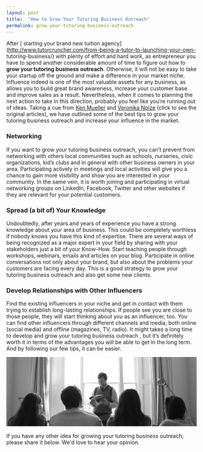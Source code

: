 ```yaml
---
layout: post
title:  "How to Grow Your Tutoring Business Outreach"
permalink: grow-your-tutoring-business-outreach
---
```

After [ starting your brand new tuition agency](http://www.tutorcruncher.com/from-being-a-tutor-to-launching-your-own- tutoring-business/) with plenty of effort and hard work, as entrepreneur you have to spend another considerable amount of time to figure out how to **grow your tutoring business outreach**. Otherwise, it will not be easy to take your startup off the ground and make a difference in your market niche. Influence indeed is one of the most valuable assets for any business, as allows you to build great brand awareness, increase your customer base and improve sales as a result. Nevertheless, when it comes to planning the next action to take in this direction, probably you feel like you’re running out of ideas. Taking a cue from [ Ken Mueller](http://inklingmedia.net/2014/05/16/5-ways-extend-reach-influence-small-business/#.U6vedha5-Xr) and [ Veronika Noize](http://www.veronikanoize.com/influence) (click to see the original articles), we have outlined some of the best tips to grow your tutoring business outreach and increase your influence in the market.

### Networking

If you want to grow your tutoring business outreach, you can’t prevent from networking with others local communities such as schools, nurseries, civic organizations, kid’s clubs and in general with other business owners in your area. Participating actively in meetings and local activities will give you a chance to gain more visibility and show you are interested in your community. In the same vein, it is worth joining and participating in virtual networking groups on LinkedIn, Facebook, Twitter and other websites if they are relevant for your potential customers.

### Spread (a bit of) Your Knowledge

Undoubtedly, after years and years of experience you have a strong knowledge about your area of business. This could be completely worthless if nobody knows you have this kind of expertise. There are several ways of being recognized as a major expert in your field by sharing with your stakeholders just a bit of your Know-How. Start teaching people through workshops, webinars, emails and articles on your blog. Participate in online conversations not only about your brand, but also about the problems your customers are facing every day. This is a good strategy to grow your tutoring business outreach and also get some new clients.

### Develop Relationships with Other Influencers

Find the existing influencers in your niche and get in contact with them trying to establish long-lasting relationships. If people see you are close to those people, they will start thinking about you as an influencer, too. You can find other influencers through different channels and media, both online (social media) and offline (magazines, TV, radio). It might takes a long time to develop and grow your tutoring business outreach , but it’s definitely worth it in terms of the advantages you will be able to get in the long term. And by following our few tips, it can be easier. 

<div class="full-width">
  <a href="/how-to-start-a-tutoring-business/">
    <img src="/img/blogs/IMG_9505-1024x371.jpg" alt-text="How to start a tutoring business"/>
  </a>
</div>

If you have any other idea for growing your tutoring business outreach, please share it below. We'd love to hear your opinion.
